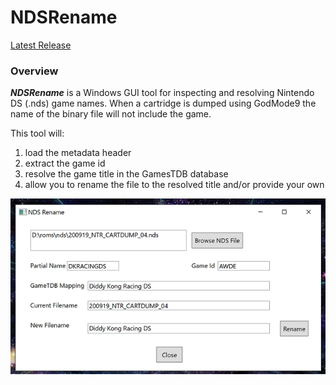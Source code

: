 # NDSRename

[Latest Release](https://github.com/Clockwork-Creep/NDSRename/releases/tag/v1.0.1)

### Overview

***NDSRename*** is a Windows GUI tool for inspecting and resolving Nintendo DS (.nds) game names. When a cartridge is dumped using GodMode9 the name of the binary file will not include the game. 

This tool will:
  1. load the metadata header
  2. extract the game id
  3. resolve the game title in the GamesTDB database
  4. allow you to rename the file to the resolved title and/or provide your own

![Renaming Backups](./ui-example.png)
